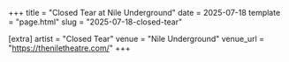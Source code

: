 +++
title = "Closed Tear at Nile Underground"
date = 2025-07-18
template = "page.html"
slug = "2025-07-18-closed-tear"

[extra]
artist = "Closed Tear"
venue = "Nile Underground"
venue_url = "https://theniletheatre.com/"
+++
